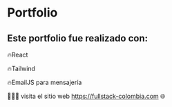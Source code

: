 # Portfolio

## Este portfolio fue realizado con: 

🔥React

🔥Tailwind

🔥EmailJS para mensajería

👨🏽‍💻 visita el sitio web https://fullstack-colombia.com 🌐
